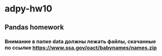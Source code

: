 # adpy-hw10
## Pandas homework
### Внимание в папке data должны лежать файлы, скачанные по ссылке https://www.ssa.gov/oact/babynames/names.zip
